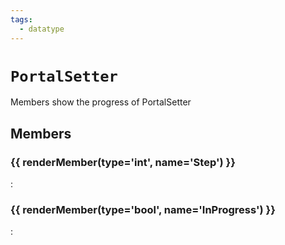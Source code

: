 ```yaml
---
tags:
  - datatype
---
```

# `PortalSetter`

<!--dt-desc-start-->
Members show the progress of PortalSetter
<!--dt-desc-end-->

## Members
<!--dt-members-start-->
### {{ renderMember(type='int', name='Step') }}

:   

### {{ renderMember(type='bool', name='InProgress') }}

:   

<!--dt-members-end-->

<!--dt-linkrefs-start-->
[bool]: ../macroquest/reference/data-types/datatype-bool.md
[int]: ../macroquest/reference/data-types/datatype-int.md
<!--dt-linkrefs-end-->
